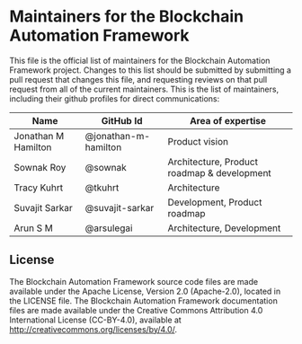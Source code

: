# Maintainers for the Blockchain Automation Framework

This file is the official list of maintainers for the Blockchain Automation Framework project.
Changes to this list should be submitted by submitting a pull request that changes this file, and requesting reviews on that pull request from all of the current maintainers.
This is the list of maintainers, including their github profiles for direct communications:

|          Name          |     GitHub Id            |       Area of expertise                     |
|------------------------|--------------------------|---------------------------------------------|
| Jonathan M Hamilton    | @jonathan-m-hamilton     | Product vision                              |
| Sownak Roy             | @sownak                  | Architecture, Product roadmap & development |
| Tracy Kuhrt            | @tkuhrt                  | Architecture                                |
| Suvajit Sarkar         | @suvajit-sarkar          | Development, Product roadmap                |
| Arun S M               | @arsulegai               | Architecture, Development                   |


## License <a name="license"></a>
The Blockchain Automation Framework source code files are made available under the Apache License, Version 2.0 (Apache-2.0), located in the LICENSE file. The Blockchain Automation Framework documentation files are made available under the Creative Commons Attribution 4.0 International License (CC-BY-4.0), available at http://creativecommons.org/licenses/by/4.0/.
